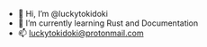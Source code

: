 - 👋 Hi, I’m @luckytokidoki
- 🌱 I’m currently learning Rust and Documentation
- 📫 [luckytokidoki@protonmail.com](mailto:luckytokidoki@protonmail.com)

<!---
luckytokidoki/luckytokidoki is a ✨ special ✨ repository because its `README.md` (this file) appears on your GitHub profile.
You can click the Preview link to take a look at your changes.
--->
